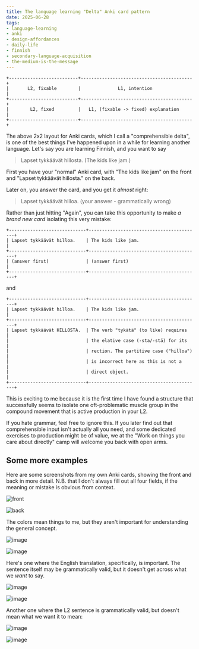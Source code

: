 ```yaml
---
title: The language learning "Delta" Anki card pattern
date: 2025-06-28
tags: 
- language-learning
- anki
- design-affordances
- daily-life
- finnish
- secondary-language-acquisition
- the-medium-is-the-message
---
```



```text
+--------------------------+------------------------------------------+
|       L2, fixable        |              L1, intention               |
+--------------------------+------------------------------------------+
|        L2, fixed         |   L1, (fixable -> fixed) explanation     |
+--------------------------+------------------------------------------+
```

The above 2x2 layout for Anki cards, which I call a "comprehensible
delta", is one of the best things I've happened upon in a while for
learning another language. Let's say you are learning Finnish, and you
want to say

>Lapset tykkäävät hillosta. (The kids like jam.)

First you have your "normal" Anki card, with "The kids like jam" on
the front and "Lapset tykkäävät hillosta." on the back.

Later on, you answer the card, and you get it *almost* right:

>Lapset tykkäävät hilloa. (your answer - grammatically wrong)

Rather than just hitting "Again", you can take this opportunity to make
*a brand new card* isolating this very mistake:

```
+-----------------------------+------------------------------------------+
| Lapset tykkäävät hilloa.    | The kids like jam.                       |
+-----------------------------+------------------------------------------+
| (answer first)              | (answer first)                           |
+-----------------------------+------------------------------------------+
```

and

```
+-----------------------------+------------------------------------------+
| Lapset tykkäävät hilloa.    | The kids like jam.                       |
+-----------------------------+------------------------------------------+
| Lapset tykkäävät HILLOSTA.  | The verb "tykätä" (to like) requires     |
|                             | the elative case (-sta/-stä) for its     |
|                             | rection. The partitive case ("hilloa")   |
|                             | is incorrect here as this is not a       |
|                             | direct object.                           |
+-----------------------------+------------------------------------------+
```

This is exciting to me because it is the first time I have found a structure
that successfully seems to isolate one oft-problematic muscle group in the
compound movement that is active production in your L2. 

If you hate grammar, feel free to ignore this. If you later find out that
comprehensible input isn't actually all you need, and some dedicated
exercises to production might be of value, we at the "Work on things you
care about directly" camp will welcome you back with open arms.

## Some more examples

Here are some screenshots from my own Anki cards, showing the front and back
in more detail. N.B. that I don't always fill out all four fields, if the
meaning or mistake is obvious from context.

![front](https://github.com/user-attachments/assets/c40087a5-b798-4897-bef5-beb2c30d8246)

![back](https://github.com/user-attachments/assets/6b07e35e-5810-4790-a8ae-9c4027962cff)

The colors mean things to me, but they aren't important for understanding
the general concept.

![image](https://github.com/user-attachments/assets/6a79d367-9f18-4cb0-a03f-9131a5dd0a6c)

![image](https://github.com/user-attachments/assets/832ba0d8-7287-4ccd-8777-0fc8a583d9e0)

Here's one where the English translation, specifically, is important.
The sentence itself may be grammatically valid, but it doesn't get
across what we *want* to say.

![image](https://github.com/user-attachments/assets/342d0f23-5ded-4cdd-82f2-6eaa4ac67701)

![image](https://github.com/user-attachments/assets/22f3ced5-c028-49cc-82da-206ec6294d5d)

Another one where the L2 sentence is grammatically valid, but doesn't
mean what we want it to mean:

![image](https://github.com/user-attachments/assets/4a00e235-559c-498d-ae8f-098b03f81c1f)

![image](https://github.com/user-attachments/assets/6f08f8eb-a355-4243-ab92-e1165e96e7a3)


